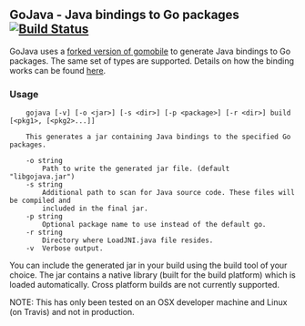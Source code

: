 ## GoJava - Java bindings to Go packages [![Build Status](https://travis-ci.org/sridharv/gojava.svg?branch=master)](https://travis-ci.org/sridharv/gojava)

GoJava uses a [forked version of gomobile](https://github.com/sridharv/gomobile-java) to generate Java bindings to Go packages.
The same set of types are supported. Details on how the binding works can be found [here](https://godoc.org/golang.org/x/mobile/cmd/gobind).

### Usage

```
	gojava [-v] [-o <jar>] [-s <dir>] [-p <package>] [-r <dir>] build [<pkg1>, [<pkg2>...]]

	This generates a jar containing Java bindings to the specified Go packages.

	-o string
	    Path to write the generated jar file. (default "libgojava.jar")
	-s string
	    Additional path to scan for Java source code. These files will be compiled and
	    included in the final jar.
	-p string
		Optional package name to use instead of the default go.
	-r string
		Directory where LoadJNI.java file resides.
	-v  Verbose output.
```

You can include the generated jar in your build using the build tool of your choice.
The jar contains a native library (built for the build platform) which is loaded automatically.
Cross platform builds are not currently supported.

NOTE: This has only been tested on an OSX developer machine and Linux (on Travis) and not in production.
